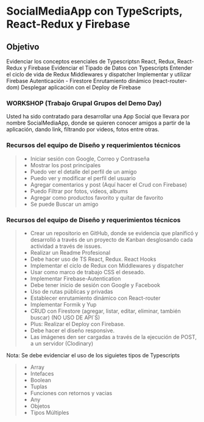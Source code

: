 # SocialMediaApp con TypeScripts, React-Redux y Firebase

## Objetivo

Evidenciar los conceptos esenciales de Typescriptsn React, Redux, React-Redux y Firebase
Evidenciar el Tipado de Datos con Typescripts
Entender el ciclo de vida de Redux Middlewares y dispatcher
Implementar y utilizar Firebase Autenticación - Firestore
Enrutamiento dinámico (react-router-dom)
Desplegar aplicación con el Deploy de Firebase

### WORKSHOP (Trabajo Grupal Grupos del Demo Day)

Usted ha sido contratado para desarrollar una App Social que llevara por nombre SocialMediaApp, donde se quieren conocer amigos a partir de la aplicación, dando link, filtrando por videos, fotos entre otras.

### Recursos del equipo de Diseño y requerimientos técnicos

> - Iniciar sesión con Google, Correo y Contraseña
> - Mostrar los post principales
> - Puedo ver el detalle del perfil de un amigo
> - Puedo ver y modificar el perfil del usuario
> - Agregar comentarios y post (Aquí hacer el Crud con Firebase)
> - Puedo Filtrar por fotos, videos, albums
> - Agregar como productos favorito y quitar de favorito
> - Se puede Buscar un amigo

### Recursos del equipo de Diseño y requerimientos técnicos

> - Crear un repositorio en GitHub, donde se evidencia que planificó y desarrolló a través de un proyecto de Kanban desglosando cada actividad a través de issues.
> - Realizar un Readme Profesional
> - Debe hacer uso de TS React, Redux. React Hooks
> - Implementar el ciclo de Redux con Middlewares y dispatcher
> - Usar como marco de trabajo CSS el deseado.
> - Implementar Firebase-Autentication
> - Debe tener inicio de sesión con Google y Facebook
> - Uso de rutas públicas y privadas
> - Establecer enrutamiento dinámico con React-router
> - Implementar Formik y Yup
> - CRUD con Firestore (agregar, listar, editar, eliminar, también buscar) (NO USO DE API`S)
> - Plus: Realizar el Deploy con Firebase.
> - Debe hacer el diseño responsive.
> - Las imágenes den ser cargadas a través de la ejecución de POST, a un servidor (Clodinary)

Nota: Se debe evidenciar el uso de los siguietes tipos de Typescripts
> - Array
> - Intefaces
> - Boolean
> - Tuplas
> - Funciones con retornos y vacias
> - Any
> - Objetos
> - Tipos Múltiples

